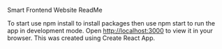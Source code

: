 Smart Frontend Website ReadMe

To start use npm install to install packages
then use npm start to run the app in development mode.
Open [http://localhost:3000](http://localhost:3000) to view it in your browser.
This was created using Create React App.
